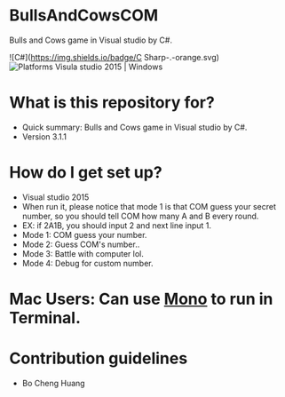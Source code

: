 # BullsAndCowsCOM

Bulls and Cows game in Visual studio by C#.

![C#](https://img.shields.io/badge/C Sharp-.-orange.svg)
![Platforms Visula studio 2015 | Windows](https://img.shields.io/badge/Platforms-Visual%20Studio%2015%20%7C%20Windows%20-lightgray.svg)

# What is this repository for? ###

* Quick summary: Bulls and Cows game in Visual studio by C#.
* Version 3.1.1

# How do I get set up? ###

* Visual studio 2015
* When run it, please notice that mode 1 is that COM guess your secret number, so you should tell COM how many A and B every round.
* EX: if 2A1B, you should input 2 and next line input 1.
* Mode 1: COM guess your number.
* Mode 2: Guess COM's number..
* Mode 3: Battle with computer lol.
* Mode 4: Debug for custom number.

# Mac Users: Can use [Mono](http://www.mono-project.com/docs/about-mono/languages/csharp/) to run in Terminal.


# Contribution guidelines ###
* Bo Cheng Huang
